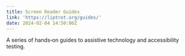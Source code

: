 ```yaml
---
title: Screen Reader Guides
link: 'https://liptrot.org/guides/'
date: 2024-02-04 14:50:06Z
---
```


A series of hands‐on guides to assistive technology and accessibility testing.
